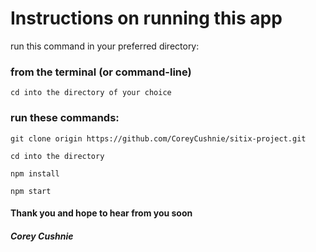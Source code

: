 # Instructions on running this app
run this command in your preferred directory:

### from the terminal (or command-line) 
`cd into the directory of your choice`

### run these commands:
`git clone origin https://github.com/CoreyCushnie/sitix-project.git`

`cd into the directory`

`npm install`

`npm start`

#### Thank you and hope to hear from you soon
##### Corey Cushnie